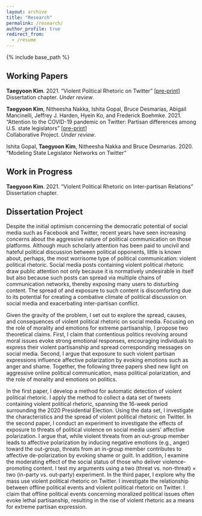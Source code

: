 ```yaml
---
layout: archive
title: "Research"
permalink: /research/
author_profile: true
redirect_from:
  - /resume
---
```


{% include base_path %}

## Working Papers

<b>Taegyoon Kim</b>. 2021. “Violent Political Rhetoric on Twitter” [[pre-print]](https://osf.io/5ckw4/) <br>
Dissertation chapter. *Under review*. <br>

<b>Taegyoon Kim</b>, Nitheesha Nakka, Ishita Gopal, Bruce Desmarias, Abigail Mancinelli, Jeffrey J. Harden, Hyein Ko, and Frederick Boehmke. 2021. “Attention to the COVID-19 pandemic on Twitter: Partisan differences among U.S. state legislators” [[pre-print]](https://sites.psu.edu/spap/covid-19-policy/) <br>
Collaborative Project. *Under review*. <br>

Ishita Gopal, <b>Taegyoon Kim</b>, Nitheesha Nakka and Bruce Desmarias. 2020. “Modeling State Legislator Networks on Twitter” <br> 


## Work in Progress

<b>Taegyoon Kim</b>. 2021. “Violent Political Rhetoric on Inter-partisan Relations” <br>
Dissertation chapter. <br>


## Dissertation Project

Despite the initial optimism concerning the democratic potential of social media such as Facebook and Twitter, recent years have seen increasing concerns about the aggressive nature of political communication on those platforms. Although much scholarly attention has been paid to uncivil and hateful political discussion between political opponents, little is known about, perhaps, the most worrisome type of political communication: violent political rhetoric. Social media posts containing violent political rhetoric draw public attention not only because it is normatively undesirable in itself but also because such posts can spread via multiple chains of communication networks, thereby exposing many users to disturbing content. The spread of and exposure to such content is discomforting due to its potential for creating a combative climate of political discussion on social media and exacerbating inter-partisan conflict. 

Given the gravity of the problem, I set out to explore the spread, causes, and consequences of violent political rhetoric on social media. Focusing on the role of morality and emotions for extreme partisanship, I propose two theoretical claims. First, I claim that contentious politics revolving around moral issues evoke strong emotional responses, encouraging individuals to express their violent partisanship and spread corresponding messages on social media. Second, I argue that exposure to such violent partisan expressions influence affective polarization by evoking emotions such as anger and shame. Together, the following three papers shed new light on aggressive online political communication, mass political polarization, and the role of morality and emotions on politics.

In the first paper, I develop a method for automatic detection of violent political rhetoric. I apply the method to collect a data set of tweets containing violent political rhetoric, spanning the 16-week period surrounding the 2020 Presidential Election. Using the data set, I investigate the characteristics and the spread of violent political rhetoric on Twitter. In the second paper, I conduct an experiment to investigate the effects of exposure to threats of political violence on social media users' affective polarization. I argue that, while violent threats from an out-group member leads to affective polarization by inducing negative emotions (e.g., anger) toward the out-group, threats from an in-group member contributes to affective de-polarization by evoking shame or guilt. In addition, I examine the moderating effect of the social status of those who deliver violence-promoting content. I test my arguments using a two (threat vs. non-threat) $\times$ two (in-party vs. out-party) experiment. In the third paper, I explore why the mass use violent political rhetoric on Twitter. I investigate the relationship between offline political events and violent political rhetoric on Twitter. I claim that offline political events concerning moralized political issues often evoke lethal partisanship, resulting in the rise of violent rhetoric as a means for extreme partisan expression. 


